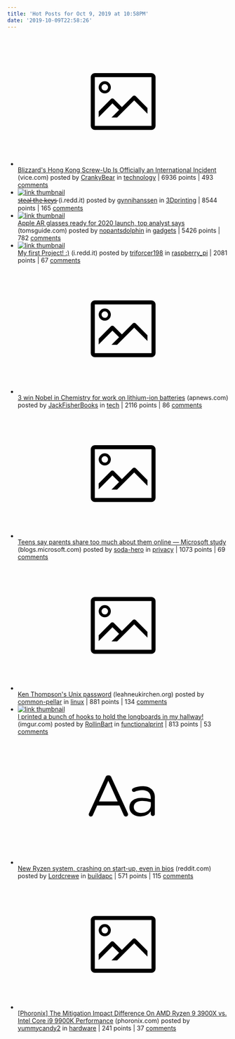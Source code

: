 ```yaml
---
title: 'Hot Posts for Oct 9, 2019 at 10:58PM'
date: '2019-10-09T22:58:26'
---
```

<ul>
<li><a href='https://www.vice.com/en_us/article/bjw535/blizzards-hong-kong-screw-up-is-officially-an-international-incident'><svg version='1.1' viewBox='-34 -14 104 64' preserveAspectRatio='xMidYMid meet' xmlns='http://www.w3.org/2000/svg' xmlns:xlink='http://www.w3.org/1999/xlink'>
    <title>link thumbnail</title>
    <path d='M32,4H4A2,2,0,0,0,2,6V30a2,2,0,0,0,2,2H32a2,2,0,0,0,2-2V6A2,2,0,0,0,32,4ZM4,30V6H32V30Z'></path>
    <path d='M8.92,14a3,3,0,1,0-3-3A3,3,0,0,0,8.92,14Zm0-4.6A1.6,1.6,0,1,1,7.33,11,1.6,1.6,0,0,1,8.92,9.41Z'></path>
    <path d='M22.78,15.37l-5.4,5.4-4-4a1,1,0,0,0-1.41,0L5.92,22.9v2.83l6.79-6.79L16,22.18l-3.75,3.75H15l8.45-8.45L30,24V21.18l-5.81-5.81A1,1,0,0,0,22.78,15.37Z'></path>
</svg></a><div><a href='https://www.vice.com/en_us/article/bjw535/blizzards-hong-kong-screw-up-is-officially-an-international-incident'>Blizzard's Hong Kong Screw-Up Is Officially an International Incident</a> (vice.com) posted by <a href='https://www.reddit.com/user/CrankyBear'>CrankyBear</a> in <a href='https://www.reddit.com/r/technology'>technology</a><span class='divider'> | </span>6936 points<span class='divider'> | </span>493 <a href='https://www.reddit.com/r/technology/comments/dfj0sv/blizzards_hong_kong_screwup_is_officially_an/'>comments</a></div></li>

<li><a href='https://i.redd.it/3jkd2zibjir31.jpg'><img src='https://b.thumbs.redditmedia.com/WCw_9AgUJCEejf5POWv4Pz5kUWj0yYw1zKQtLYOxgww.jpg' alt='link thumbnail'</a><div><a href='https://i.redd.it/3jkd2zibjir31.jpg'>s̵t̵e̵a̵l̵ ̵t̵h̵e̵ ̵k̵e̵y̵s̵</a> (i.redd.it) posted by <a href='https://www.reddit.com/user/gynnihanssen'>gynnihanssen</a> in <a href='https://www.reddit.com/r/3Dprinting'>3Dprinting</a><span class='divider'> | </span>8544 points<span class='divider'> | </span>165 <a href='https://www.reddit.com/r/3Dprinting/comments/dfgpo2/steal_the_keys/'>comments</a></div></li>

<li><a href='https://www.tomsguide.com/news/apples-ar-glasses-set-for-2020-launch-says-top-analyst'><img src='https://b.thumbs.redditmedia.com/dvaRWHdQpKo1eMKfxgOUZV4F0f6qj8AspmaMGZ4kv-o.jpg' alt='link thumbnail'</a><div><a href='https://www.tomsguide.com/news/apples-ar-glasses-set-for-2020-launch-says-top-analyst'>Apple AR glasses ready for 2020 launch, top analyst says</a> (tomsguide.com) posted by <a href='https://www.reddit.com/user/nopantsdolphin'>nopantsdolphin</a> in <a href='https://www.reddit.com/r/gadgets'>gadgets</a><span class='divider'> | </span>5426 points<span class='divider'> | </span>782 <a href='https://www.reddit.com/r/gadgets/comments/dffyty/apple_ar_glasses_ready_for_2020_launch_top/'>comments</a></div></li>

<li><a href='https://i.redd.it/trc7sxe0vir31.jpg'><img src='https://b.thumbs.redditmedia.com/NKVtrubdyjjoAttXvzLn85QQcKIOfrb4-MGS8cFUvYY.jpg' alt='link thumbnail'</a><div><a href='https://i.redd.it/trc7sxe0vir31.jpg'>My first Project! :)</a> (i.redd.it) posted by <a href='https://www.reddit.com/user/triforcer198'>triforcer198</a> in <a href='https://www.reddit.com/r/raspberry_pi'>raspberry_pi</a><span class='divider'> | </span>2081 points<span class='divider'> | </span>67 <a href='https://www.reddit.com/r/raspberry_pi/comments/dfhgp6/my_first_project/'>comments</a></div></li>

<li><a href='https://www.apnews.com/8257847b56434d249d0266b7f6a318ea'><svg version='1.1' viewBox='-34 -14 104 64' preserveAspectRatio='xMidYMid meet' xmlns='http://www.w3.org/2000/svg' xmlns:xlink='http://www.w3.org/1999/xlink'>
    <title>link thumbnail</title>
    <path d='M32,4H4A2,2,0,0,0,2,6V30a2,2,0,0,0,2,2H32a2,2,0,0,0,2-2V6A2,2,0,0,0,32,4ZM4,30V6H32V30Z'></path>
    <path d='M8.92,14a3,3,0,1,0-3-3A3,3,0,0,0,8.92,14Zm0-4.6A1.6,1.6,0,1,1,7.33,11,1.6,1.6,0,0,1,8.92,9.41Z'></path>
    <path d='M22.78,15.37l-5.4,5.4-4-4a1,1,0,0,0-1.41,0L5.92,22.9v2.83l6.79-6.79L16,22.18l-3.75,3.75H15l8.45-8.45L30,24V21.18l-5.81-5.81A1,1,0,0,0,22.78,15.37Z'></path>
</svg></a><div><a href='https://www.apnews.com/8257847b56434d249d0266b7f6a318ea'>3 win Nobel in Chemistry for work on lithium-ion batteries</a> (apnews.com) posted by <a href='https://www.reddit.com/user/JackFisherBooks'>JackFisherBooks</a> in <a href='https://www.reddit.com/r/tech'>tech</a><span class='divider'> | </span>2116 points<span class='divider'> | </span>86 <a href='https://www.reddit.com/r/tech/comments/dff7zm/3_win_nobel_in_chemistry_for_work_on_lithiumion/'>comments</a></div></li>

<li><a href='https://blogs.microsoft.com/on-the-issues/2019/10/09/teens-say-parents-share-too-much-about-them-online-microsoft-study/'><svg version='1.1' viewBox='-34 -14 104 64' preserveAspectRatio='xMidYMid meet' xmlns='http://www.w3.org/2000/svg' xmlns:xlink='http://www.w3.org/1999/xlink'>
    <title>link thumbnail</title>
    <path d='M32,4H4A2,2,0,0,0,2,6V30a2,2,0,0,0,2,2H32a2,2,0,0,0,2-2V6A2,2,0,0,0,32,4ZM4,30V6H32V30Z'></path>
    <path d='M8.92,14a3,3,0,1,0-3-3A3,3,0,0,0,8.92,14Zm0-4.6A1.6,1.6,0,1,1,7.33,11,1.6,1.6,0,0,1,8.92,9.41Z'></path>
    <path d='M22.78,15.37l-5.4,5.4-4-4a1,1,0,0,0-1.41,0L5.92,22.9v2.83l6.79-6.79L16,22.18l-3.75,3.75H15l8.45-8.45L30,24V21.18l-5.81-5.81A1,1,0,0,0,22.78,15.37Z'></path>
</svg></a><div><a href='https://blogs.microsoft.com/on-the-issues/2019/10/09/teens-say-parents-share-too-much-about-them-online-microsoft-study/'>Teens say parents share too much about them online — Microsoft study</a> (blogs.microsoft.com) posted by <a href='https://www.reddit.com/user/soda-hero'>soda-hero</a> in <a href='https://www.reddit.com/r/privacy'>privacy</a><span class='divider'> | </span>1073 points<span class='divider'> | </span>69 <a href='https://www.reddit.com/r/privacy/comments/dfhdiw/teens_say_parents_share_too_much_about_them/'>comments</a></div></li>

<li><a href='https://leahneukirchen.org/blog/archive/2019/10/ken-thompson-s-unix-password.html'><svg version='1.1' viewBox='-34 -14 104 64' preserveAspectRatio='xMidYMid meet' xmlns='http://www.w3.org/2000/svg' xmlns:xlink='http://www.w3.org/1999/xlink'>
    <title>link thumbnail</title>
    <path d='M32,4H4A2,2,0,0,0,2,6V30a2,2,0,0,0,2,2H32a2,2,0,0,0,2-2V6A2,2,0,0,0,32,4ZM4,30V6H32V30Z'></path>
    <path d='M8.92,14a3,3,0,1,0-3-3A3,3,0,0,0,8.92,14Zm0-4.6A1.6,1.6,0,1,1,7.33,11,1.6,1.6,0,0,1,8.92,9.41Z'></path>
    <path d='M22.78,15.37l-5.4,5.4-4-4a1,1,0,0,0-1.41,0L5.92,22.9v2.83l6.79-6.79L16,22.18l-3.75,3.75H15l8.45-8.45L30,24V21.18l-5.81-5.81A1,1,0,0,0,22.78,15.37Z'></path>
</svg></a><div><a href='https://leahneukirchen.org/blog/archive/2019/10/ken-thompson-s-unix-password.html'>Ken Thompson's Unix password</a> (leahneukirchen.org) posted by <a href='https://www.reddit.com/user/common-pellar'>common-pellar</a> in <a href='https://www.reddit.com/r/linux'>linux</a><span class='divider'> | </span>881 points<span class='divider'> | </span>134 <a href='https://www.reddit.com/r/linux/comments/dfhdfq/ken_thompsons_unix_password/'>comments</a></div></li>

<li><a href='https://imgur.com/qQiZbbh'><img src='https://b.thumbs.redditmedia.com/82aOuwDYAjI0UHMBLVN73HMRH1v4cj1paTsG3M_x87A.jpg' alt='link thumbnail'</a><div><a href='https://imgur.com/qQiZbbh'>I printed a bunch of hooks to hold the longboards in my hallway!</a> (imgur.com) posted by <a href='https://www.reddit.com/user/RollinBart'>RollinBart</a> in <a href='https://www.reddit.com/r/functionalprint'>functionalprint</a><span class='divider'> | </span>813 points<span class='divider'> | </span>53 <a href='https://www.reddit.com/r/functionalprint/comments/dfg6od/i_printed_a_bunch_of_hooks_to_hold_the_longboards/'>comments</a></div></li>

<li><a href='https://www.reddit.com/r/buildapc/comments/dfgdue/new_ryzen_system_crashing_on_startup_even_in_bios/'><svg version='1.1' viewBox='-34 -12 104 64' preserveAspectRatio='xMidYMid slice' xmlns='http://www.w3.org/2000/svg' xmlns:xlink='http://www.w3.org/1999/xlink'>
    <title>text link thumbnail</title>
    <path d='M12.19,8.84a1.45,1.45,0,0,0-1.4-1h-.12a1.46,1.46,0,0,0-1.42,1L1.14,26.56a1.29,1.29,0,0,0-.14.59,1,1,0,0,0,1,1,1.12,1.12,0,0,0,1.08-.77l2.08-4.65h11l2.08,4.59a1.24,1.24,0,0,0,1.12.83,1.08,1.08,0,0,0,1.08-1.08,1.64,1.64,0,0,0-.14-.57ZM6.08,20.71l4.59-10.22,4.6,10.22Z'>
    </path>
    <path d='M32.24,14.78A6.35,6.35,0,0,0,27.6,13.2a11.36,11.36,0,0,0-4.7,1,1,1,0,0,0-.58.89,1,1,0,0,0,.94.92,1.23,1.23,0,0,0,.39-.08,8.87,8.87,0,0,1,3.72-.81c2.7,0,4.28,1.33,4.28,3.92v.5a15.29,15.29,0,0,0-4.42-.61c-3.64,0-6.14,1.61-6.14,4.64v.05c0,2.95,2.7,4.48,5.37,4.48a6.29,6.29,0,0,0,5.19-2.48V26.9a1,1,0,0,0,1,1,1,1,0,0,0,1-1.06V19A5.71,5.71,0,0,0,32.24,14.78Zm-.56,7.7c0,2.28-2.17,3.89-4.81,3.89-1.94,0-3.61-1.06-3.61-2.86v-.06c0-1.8,1.5-3,4.2-3a15.2,15.2,0,0,1,4.22.61Z'>
    </path>
</svg></a><div><a href='https://www.reddit.com/r/buildapc/comments/dfgdue/new_ryzen_system_crashing_on_startup_even_in_bios/'>New Ryzen system, crashing on start-up, even in bios</a> (reddit.com) posted by <a href='https://www.reddit.com/user/Lordcrewe'>Lordcrewe</a> in <a href='https://www.reddit.com/r/buildapc'>buildapc</a><span class='divider'> | </span>571 points<span class='divider'> | </span>115 <a href='https://www.reddit.com/r/buildapc/comments/dfgdue/new_ryzen_system_crashing_on_startup_even_in_bios/'>comments</a></div></li>

<li><a href='https://www.phoronix.com/scan.php?page=article&amp;item=3900x-9900k-mitigations&amp;num=1'><svg version='1.1' viewBox='-34 -14 104 64' preserveAspectRatio='xMidYMid meet' xmlns='http://www.w3.org/2000/svg' xmlns:xlink='http://www.w3.org/1999/xlink'>
    <title>link thumbnail</title>
    <path d='M32,4H4A2,2,0,0,0,2,6V30a2,2,0,0,0,2,2H32a2,2,0,0,0,2-2V6A2,2,0,0,0,32,4ZM4,30V6H32V30Z'></path>
    <path d='M8.92,14a3,3,0,1,0-3-3A3,3,0,0,0,8.92,14Zm0-4.6A1.6,1.6,0,1,1,7.33,11,1.6,1.6,0,0,1,8.92,9.41Z'></path>
    <path d='M22.78,15.37l-5.4,5.4-4-4a1,1,0,0,0-1.41,0L5.92,22.9v2.83l6.79-6.79L16,22.18l-3.75,3.75H15l8.45-8.45L30,24V21.18l-5.81-5.81A1,1,0,0,0,22.78,15.37Z'></path>
</svg></a><div><a href='https://www.phoronix.com/scan.php?page=article&amp;item=3900x-9900k-mitigations&amp;num=1'>[Phoronix] The Mitigation Impact Difference On AMD Ryzen 9 3900X vs. Intel Core i9 9900K Performance</a> (phoronix.com) posted by <a href='https://www.reddit.com/user/yummycandy2'>yummycandy2</a> in <a href='https://www.reddit.com/r/hardware'>hardware</a><span class='divider'> | </span>241 points<span class='divider'> | </span>37 <a href='https://www.reddit.com/r/hardware/comments/dfiijl/phoronix_the_mitigation_impact_difference_on_amd/'>comments</a></div></li>

</ul>
